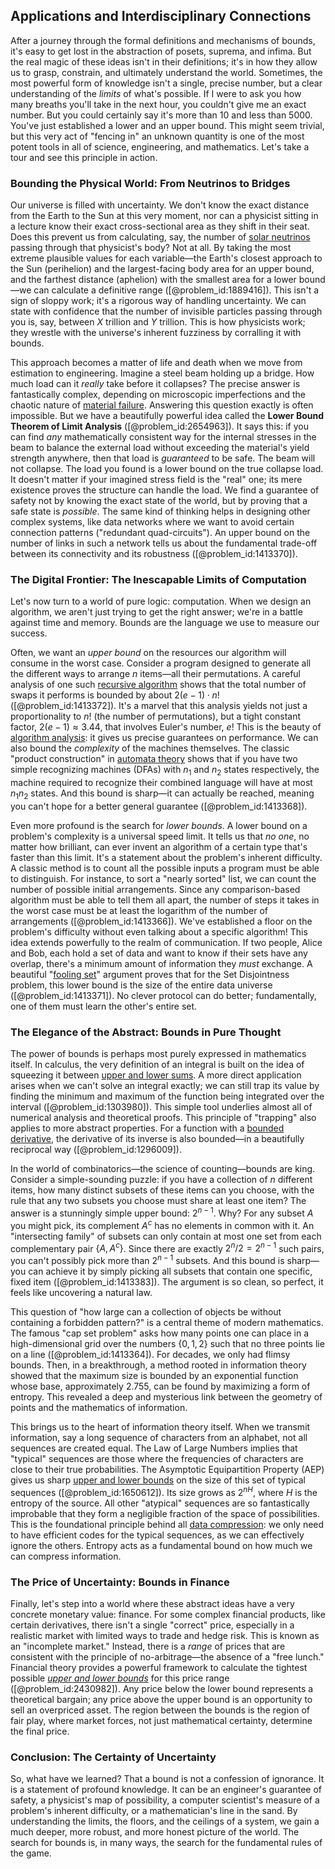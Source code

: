 ## Applications and Interdisciplinary Connections

After a journey through the formal definitions and mechanisms of bounds, it's easy to get lost in the abstraction of posets, suprema, and infima. But the real magic of these ideas isn't in their definitions; it's in how they allow us to grasp, constrain, and ultimately understand the world. Sometimes, the most powerful form of knowledge isn't a single, precise number, but a clear understanding of the *limits* of what's possible. If I were to ask you how many breaths you'll take in the next hour, you couldn't give me an exact number. But you could certainly say it's more than 10 and less than 5000. You've just established a lower and an upper bound. This might seem trivial, but this very act of "fencing in" an unknown quantity is one of the most potent tools in all of science, engineering, and mathematics. Let's take a tour and see this principle in action.

### Bounding the Physical World: From Neutrinos to Bridges

Our universe is filled with uncertainty. We don't know the exact distance from the Earth to the Sun at this very moment, nor can a physicist sitting in a lecture know their exact cross-sectional area as they shift in their seat. Does this prevent us from calculating, say, the number of [solar neutrinos](@article_id:160236) passing through that physicist's body? Not at all. By taking the most extreme plausible values for each variable—the Earth's closest approach to the Sun (perihelion) and the largest-facing body area for an upper bound, and the farthest distance (aphelion) with the smallest area for a lower bound—we can calculate a definitive range ([@problem_id:1889416]). This isn't a sign of sloppy work; it's a rigorous way of handling uncertainty. We can state with confidence that the number of invisible particles passing through you is, say, between $X$ trillion and $Y$ trillion. This is how physicists work; they wrestle with the universe's inherent fuzziness by corralling it with bounds.

This approach becomes a matter of life and death when we move from estimation to engineering. Imagine a steel beam holding up a bridge. How much load can it *really* take before it collapses? The precise answer is fantastically complex, depending on microscopic imperfections and the chaotic nature of [material failure](@article_id:160503). Answering this question exactly is often impossible. But we have a beautifully powerful idea called the **Lower Bound Theorem of Limit Analysis** ([@problem_id:2654963]). It says this: if you can find *any* mathematically consistent way for the internal stresses in the beam to balance the external load without exceeding the material's yield strength anywhere, then that load is *guaranteed* to be safe. The beam will not collapse. The load you found is a lower bound on the true collapse load. It doesn't matter if your imagined stress field is the "real" one; its mere existence proves the structure can handle the load. We find a guarantee of safety not by knowing the exact state of the world, but by proving that a safe state is *possible*. The same kind of thinking helps in designing other complex systems, like data networks where we want to avoid certain connection patterns ("redundant quad-circuits"). An upper bound on the number of links in such a network tells us about the fundamental trade-off between its connectivity and its robustness ([@problem_id:1413370]).

### The Digital Frontier: The Inescapable Limits of Computation

Let's now turn to a world of pure logic: computation. When we design an algorithm, we aren't just trying to get the right answer; we're in a battle against time and memory. Bounds are the language we use to measure our success.

Often, we want an *upper bound* on the resources our algorithm will consume in the worst case. Consider a program designed to generate all the different ways to arrange $n$ items—all their permutations. A careful analysis of one such [recursive algorithm](@article_id:633458) shows that the total number of swaps it performs is bounded by about $2(e-1) \cdot n!$ ([@problem_id:1413372]). It's a marvel that this analysis yields not just a proportionality to $n!$ (the number of permutations), but a tight constant factor, $2(e-1) \approx 3.44$, that involves Euler's number, $e$! This is the beauty of [algorithm analysis](@article_id:262409): it gives us precise guarantees on performance. We can also bound the *complexity* of the machines themselves. The classic "product construction" in [automata theory](@article_id:275544) shows that if you have two simple recognizing machines (DFAs) with $n_1$ and $n_2$ states respectively, the machine required to recognize their combined language will have at most $n_1 n_2$ states. And this bound is sharp—it can actually be reached, meaning you can't hope for a better general guarantee ([@problem_id:1413368]).

Even more profound is the search for *lower bounds*. A lower bound on a problem's complexity is a universal speed limit. It tells us that *no one*, no matter how brilliant, can ever invent an algorithm of a certain type that's faster than this limit. It's a statement about the problem's inherent difficulty. A classic method is to count all the possible inputs a program must be able to distinguish. For instance, to sort a "nearly sorted" list, we can count the number of possible initial arrangements. Since any comparison-based algorithm must be able to tell them all apart, the number of steps it takes in the worst case must be at least the logarithm of the number of arrangements ([@problem_id:1413366]). We've established a floor on the problem's difficulty without even talking about a specific algorithm! This idea extends powerfully to the realm of communication. If two people, Alice and Bob, each hold a set of data and want to know if their sets have any overlap, there's a minimum amount of information they *must* exchange. A beautiful "[fooling set](@article_id:262490)" argument proves that for the Set Disjointness problem, this lower bound is the size of the entire data universe ([@problem_id:1413371]). No clever protocol can do better; fundamentally, one of them must learn the other's entire set.

### The Elegance of the Abstract: Bounds in Pure Thought

The power of bounds is perhaps most purely expressed in mathematics itself. In calculus, the very definition of an integral is built on the idea of squeezing it between [upper and lower sums](@article_id:145735). A more direct application arises when we can't solve an integral exactly; we can still trap its value by finding the minimum and maximum of the function being integrated over the interval ([@problem_id:1303980]). This simple tool underlies almost all of numerical analysis and theoretical proofs. This principle of "trapping" also applies to more abstract properties. For a function with a [bounded derivative](@article_id:161231), the derivative of its inverse is also bounded—in a beautifully reciprocal way ([@problem_id:1296009]).

In the world of combinatorics—the science of counting—bounds are king. Consider a simple-sounding puzzle: if you have a collection of $n$ different items, how many distinct subsets of these items can you choose, with the rule that any two subsets you choose must share at least one item? The answer is a stunningly simple upper bound: $2^{n-1}$. Why? For any subset $A$ you might pick, its complement $A^c$ has no elements in common with it. An "intersecting family" of subsets can only contain at most one set from each complementary pair $\{A, A^c\}$. Since there are exactly $2^n / 2 = 2^{n-1}$ such pairs, you can't possibly pick more than $2^{n-1}$ subsets. And this bound is sharp—you can achieve it by simply picking all subsets that contain one specific, fixed item ([@problem_id:1413383]). The argument is so clean, so perfect, it feels like uncovering a natural law.

This question of "how large can a collection of objects be without containing a forbidden pattern?" is a central theme of modern mathematics. The famous "cap set problem" asks how many points one can place in a high-dimensional grid over the numbers $\{0, 1, 2\}$ such that no three points lie on a line ([@problem_id:1413364]). For decades, we only had flimsy bounds. Then, in a breakthrough, a method rooted in information theory showed that the maximum size is bounded by an exponential function whose base, approximately $2.755$, can be found by maximizing a form of entropy. This revealed a deep and mysterious link between the geometry of points and the mathematics of information.

This brings us to the heart of information theory itself. When we transmit information, say a long sequence of characters from an alphabet, not all sequences are created equal. The Law of Large Numbers implies that "typical" sequences are those where the frequencies of characters are close to their true probabilities. The Asymptotic Equipartition Property (AEP) gives us sharp [upper and lower bounds](@article_id:272828) on the size of this set of typical sequences ([@problem_id:1650612]). Its size grows as $2^{nH}$, where $H$ is the entropy of the source. All other "atypical" sequences are so fantastically improbable that they form a negligible fraction of the space of possibilities. This is the foundational principle behind all [data compression](@article_id:137206): we only need to have efficient codes for the typical sequences, as we can effectively ignore the others. Entropy acts as a fundamental bound on how much we can compress information.

### The Price of Uncertainty: Bounds in Finance

Finally, let's step into a world where these abstract ideas have a very concrete monetary value: finance. For some complex financial products, like certain derivatives, there isn't a single "correct" price, especially in a realistic market with limited ways to trade and hedge risk. This is known as an "incomplete market." Instead, there is a *range* of prices that are consistent with the principle of no-arbitrage—the absence of a "free lunch." Financial theory provides a powerful framework to calculate the tightest possible *[upper and lower bounds](@article_id:272828)* for this price range ([@problem_id:2430982]). Any price below the lower bound represents a theoretical bargain; any price above the upper bound is an opportunity to sell an overpriced asset. The region between the bounds is the region of fair play, where market forces, not just mathematical certainty, determine the final price.

### Conclusion: The Certainty of Uncertainty

So, what have we learned? That a bound is not a confession of ignorance. It is a statement of profound knowledge. It can be an engineer's guarantee of safety, a physicist's map of possibility, a computer scientist's measure of a problem's inherent difficulty, or a mathematician's line in the sand. By understanding the limits, the floors, and the ceilings of a system, we gain a much deeper, more robust, and more honest picture of the world. The search for bounds is, in many ways, the search for the fundamental rules of the game.
